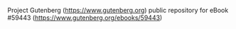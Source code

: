 Project Gutenberg (https://www.gutenberg.org) public repository for
eBook #59443 (https://www.gutenberg.org/ebooks/59443)
